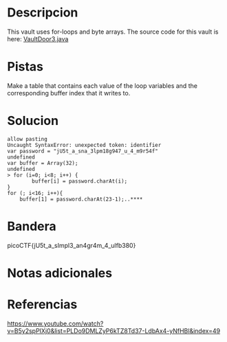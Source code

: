 # Descripcion
This vault uses for-loops and byte arrays. The source code for this vault is here: [VaultDoor3.java](https://jupiter.challenges.picoctf.org/static/943ea40e3f54fca6d2145fa7aadc5e09/VaultDoor3.java)


# Pistas
Make a table that contains each value of the loop variables and the corresponding buffer index that it writes to.

# Solucion
```
allow pasting
Uncaught SyntaxError: unexpected token: identifier
var password = "jU5t_a_sna_3lpm18g947_u_4_m9r54f"
undefined
var buffer = Array(32);
undefined
> for (i=0; i<8; i++) {
        buffer[i] = password.charAt(i);
}                                                                                                              for (; i<16; i++){
    buffer[1] = password.charAt(23-1);..****
```

# Bandera
picoCTF{jU5t_a_sImpl3_an4gr4m_4_ulfb380}

# Notas adicionales


# Referencias
https://www.youtube.com/watch?v=B5y2spPIXj0&list=PLDo9DMLZyP6kTZ8Td37-LdbAx4-yNfHBl&index=49
